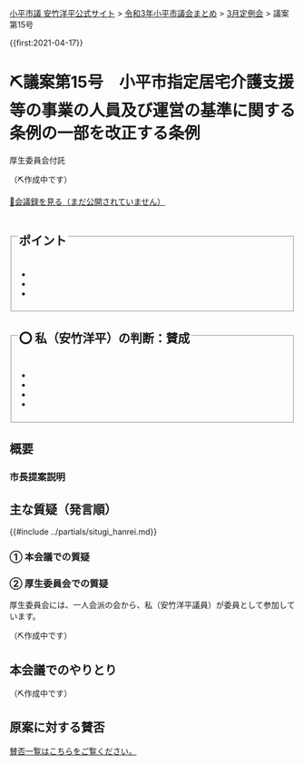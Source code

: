 <p class="breadcrumbs"><a href="https://yasutakeyohei.com/">小平市議 安竹洋平公式サイト</a> > <a href="../index.md">令和3年小平市議会まとめ</a> > <a href="./index.md">3月定例会</a> > 議案第15号</p>

{{first:2021-04-17}}

# ⛏️議案第15号　小平市指定居宅介護支援等の事業の人員及び運営の基準に関する条例の一部を改正する条例

<i class="fa fa-gavel" aria-hidden="true"></i> 厚生委員会付託

（⛏️作成中です）

<p class="read-kaigiroku"><a href="">📄会議録を見る（まだ公開されていません）</a></p>

<fieldset class="point">
  <legend>
    <h2> ポイント </h2>
  </legend>
  <ul>
    <li class="chk"></li>
    <li class="chk"></li>
    <li class="chk"></li>
  </ul>
</fieldset>

<fieldset class="sanpi">
  <legend>
    <h2>⭕️ 私（安竹洋平）の判断：賛成 </h2>
  </legend>
  <ul>
    <li></li>
    <li class="ng"></li>
    <li class="ng"></li>
    <li class="ng"></li>
  </ul>
</fieldset>

## 概要

### 市長提案説明

>

## 主な質疑（発言順）
{{#include ../partials/situgi_hanrei.md}}

### ① 本会議での質疑


### ② 厚生委員会での質疑

厚生委員会には、一人会派の会から、私（安竹洋平議員）が委員として参加しています。

（⛏️作成中です）

## 本会議でのやりとり

（⛏️作成中です）

<!-- 全議員が賛成⭕️でした。-->

## 原案に対する賛否
[賛否一覧はこちらをご覧ください。](../kekka-ichiran.md#賛否)